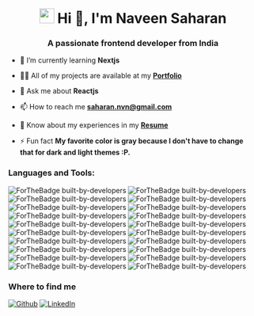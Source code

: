 <h1 align="center"><img src="https://emojis.slackmojis.com/emojis/images/1531849430/4246/blob-sunglasses.gif?1531849430" width="30"/>   Hi 👋, I'm Naveen Saharan</h1>
<h3 align="center">A passionate frontend developer from India</h3>

-   🌱 I’m currently learning **Nextjs**

-   👨‍💻 All of my projects are available at my **[Portfolio](https://nvnsaharan.netlify.app/)**

-   💬 Ask me about **Reactjs**

-   📫 How to reach me **saharan.nvn@gmail.com**

-   📄 Know about my experiences in my **[Resume](https://docs.google.com/document/d/1GdmAtU-3eX7RhOMPtw6-mVfs4whf2JPqsm3xEXhUn9Q/edit?usp=sharing)**

-   ⚡ Fun fact **My favorite color is gray because I don't have to change that for dark and light themes :P.**

<h3 align="left">Languages and Tools:</h3>

<p>

![ForTheBadge built-by-developers](https://img.shields.io/badge/Python-14354C?style=for-the-badge&logo=python&logoColor=white)
<space><space>
![ForTheBadge built-by-developers](https://img.shields.io/badge/React-20232A?style=for-the-badge&logo=react&logoColor=61DAFB)
<space><space>
![ForTheBadge built-by-developers](https://img.shields.io/badge/Node.js-43853D?style=for-the-badge&logo=node.js&logoColor=white)
<space><space>
![ForTheBadge built-by-developers](https://img.shields.io/badge/Material--UI-0081CB?style=for-the-badge&logo=material-ui&logoColor=white)
<space><space>
![ForTheBadge built-by-developers](https://img.shields.io/badge/React_Router-CA4245?style=for-the-badge&logo=react-router&logoColor=white)
<space><space>
![ForTheBadge built-by-developers](https://img.shields.io/badge/firebase-ffca28?style=for-the-badge&logo=firebase&logoColor=black)
<space><space>
![ForTheBadge built-by-developers](https://img.shields.io/badge/Netlify-00C7B7?style=for-the-badge&logo=netlify&logoColor=white)
<space><space>
![ForTheBadge built-by-developers](https://img.shields.io/badge/Figma-F24E1E?style=for-the-badge&logo=figma&logoColor=white)
<space><space>
![ForTheBadge built-by-developers](https://img.shields.io/badge/CSS3-1572B6?style=for-the-badge&logo=css3&logoColor=white)
<space><space>
![ForTheBadge built-by-developers](https://img.shields.io/badge/JavaScript-323330?style=for-the-badge&logo=javascript&logoColor=F7DF1E)
<space><space>
![ForTheBadge built-by-developers](https://img.shields.io/badge/npm-CB3837?style=for-the-badge&logo=npm&logoColor=white)
<space><space>
![ForTheBadge built-by-developers](https://img.shields.io/badge/Git-F05032?style=for-the-badge&logo=git&logoColor=white)
<space><space>
![ForTheBadge built-by-developers](https://img.shields.io/badge/Visual_Studio_Code-0078D4?style=for-the-badge&logo=visual%20studio%20code&logoColor=white)
<space><space>
![ForTheBadge built-by-developers](https://img.shields.io/badge/HTML5-E34F26?style=for-the-badge&logo=html5&logoColor=white)
<space><space>
![ForTheBadge built-by-developers](https://img.shields.io/badge/Express.js-404D59?style=for-the-badge)
<space><space>
![ForTheBadge built-by-developers](https://img.shields.io/badge/Tailwind_CSS-38B2AC?style=for-the-badge&logo=tailwind-css&logoColor=white)
<space><space>
![ForTheBadge built-by-developers](https://img.shields.io/badge/styled--components-DB7093?style=for-the-badge&logo=styled-components&logoColor=white)
<space><space>
![ForTheBadge built-by-developers](https://img.shields.io/badge/jQuery-0769AD?style=for-the-badge&logo=jquery&logoColor=white)
<space><space>
![ForTheBadge built-by-developers](https://img.shields.io/badge/MongoDB-4EA94B?style=for-the-badge&logo=mongodb&logoColor=white)
<space><space>
![ForTheBadge built-by-developers](https://img.shields.io/badge/Heroku-430098?style=for-the-badge&logo=heroku&logoColor=white)

<h3>Where to find me</h3>
<p><a href="https://github.com/nvnsaharan" target="_blank"><img alt="Github" src="https://img.shields.io/badge/GitHub-%2312100E.svg?&style=for-the-badge&logo=Github&logoColor=white" /></a>
<a href="https://www.linkedin.com/in/nvnsaharan/" target="_blank"><img alt="LinkedIn" src="https://img.shields.io/badge/linkedin-%230077B5.svg?&style=for-the-badge&logo=linkedin&logoColor=white" /></a>

</p>
